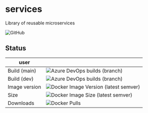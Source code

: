 # services

Library of reusable microservices

![GitHub](https://img.shields.io/github/license/ujinjinjin/services)

## Status

| user |  |
|--|--|
| Build (main) | ![Azure DevOps builds (branch)](https://img.shields.io/azure-devops/build/ujinjinjin/services/14/main) |
| Build (dev) | ![Azure DevOps builds (branch)](https://img.shields.io/azure-devops/build/ujinjinjin/services/14/develop) |
| Image version | ![Docker Image Version (latest semver)](https://img.shields.io/docker/v/ujinjinjin/user) |
| Size | ![Docker Image Size (latest semver)](https://img.shields.io/docker/image-size/ujinjinjin/user) |
| Downloads | ![Docker Pulls](https://img.shields.io/docker/pulls/ujinjinjin/user) |
